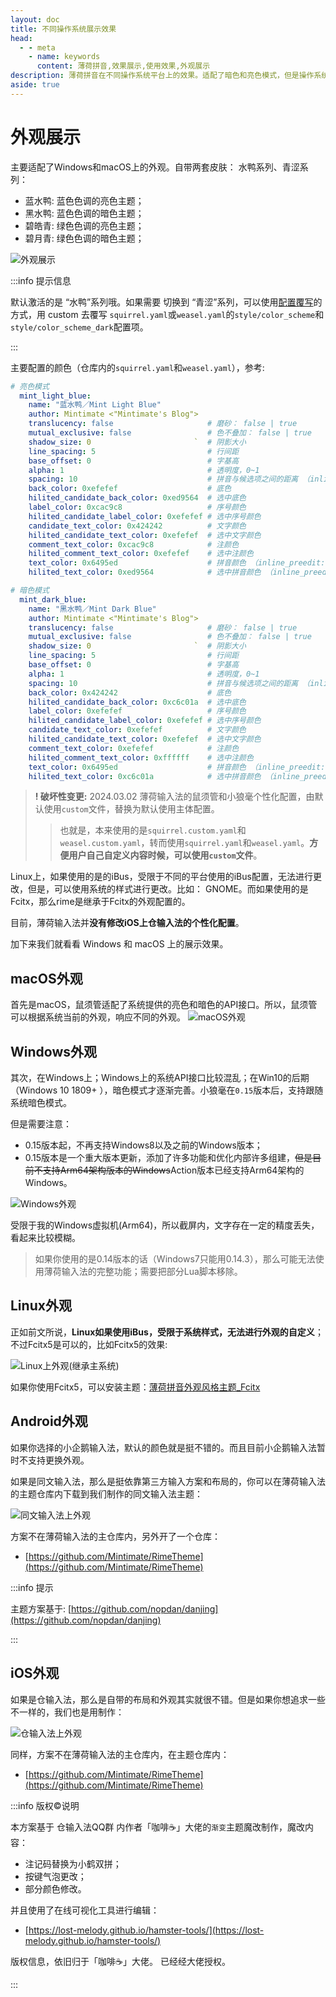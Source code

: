 ```yaml
---
layout: doc
title: 不同操作系统展示效果
head:
  - - meta
    - name: keywords
      content: 薄荷拼音,效果展示,使用效果,外观展示
description: 薄荷拼音在不同操作系统平台上的效果。适配了暗色和亮色模式，但是操作系统不同、rime实现的框架不同，可能会有所差异。
aside: true
---
```

# 外观展示
主要适配了Windows和macOS上的外观。自带两套皮肤： 水鸭系列、青涩系列：
- 蓝水鸭: 蓝色色调的亮色主题；
- 黑水鸭: 蓝色色调的暗色主题；
- 碧皓青: 绿色色调的亮色主题；
- 碧月青: 绿色色调的暗色主题；

![外观展示](/image/demo/themeOfOhMyRime.webp)

:::info 提示信息

默认激活的是 “水鸭”系列哦。如果需要 切换到 “青涩”系列，可以使用[配置覆写](/zh/guide/configurationOverride.html)的方式，用 custom 去覆写 `squirrel.yaml`或`weasel.yaml`的`style/color_scheme`和`style/color_scheme_dark`配置项。 

:::

主要配置的颜色（仓库内的`squirrel.yaml`和`weasel.yaml`），参考:
```yaml
# 亮色模式
  mint_light_blue:
    name: "蓝水鸭／Mint Light Blue"
    author: Mintimate <"Mintimate's Blog">
    translucency: false                     # 磨砂： false | true
    mutual_exclusive: false                 # 色不叠加： false | true
    shadow_size: 0                       `  # 阴影大小
    line_spacing: 5                         # 行间距
    base_offset: 0                          # 字基高
    alpha: 1                                # 透明度，0~1
    spacing: 10                             # 拼音与候选项之间的距离 （inline_preedit: false）
    back_color: 0xefefef                    # 底色
    hilited_candidate_back_color: 0xed9564  # 选中底色
    label_color: 0xcac9c8                   # 序号颜色
    hilited_candidate_label_color: 0xefefef # 选中序号颜色
    candidate_text_color: 0x424242          # 文字颜色
    hilited_candidate_text_color: 0xefefef  # 选中文字颜色
    comment_text_color: 0xcac9c8            # 注颜色
    hilited_comment_text_color: 0xefefef    # 选中注颜色
    text_color: 0x6495ed                    # 拼音颜色 （inline_preedit: false）
    hilited_text_color: 0xed9564            # 选中拼音颜色 （inline_preedit: false）

# 暗色模式
  mint_dark_blue:
    name: "黑水鸭／Mint Dark Blue"
    author: Mintimate <"Mintimate's Blog">
    translucency: false                     # 磨砂： false | true
    mutual_exclusive: false                 # 色不叠加： false | true
    shadow_size: 0                       `  # 阴影大小
    line_spacing: 5                         # 行间距
    base_offset: 0                          # 字基高
    alpha: 1                                # 透明度，0~1
    spacing: 10                             # 拼音与候选项之间的距离 （inline_preedit: false）
    back_color: 0x424242                    # 底色
    hilited_candidate_back_color: 0xc6c01a  # 选中底色
    label_color: 0xefefef                   # 序号颜色
    hilited_candidate_label_color: 0xefefef # 选中序号颜色
    candidate_text_color: 0xefefef          # 文字颜色
    hilited_candidate_text_color: 0xefefef  # 选中文字颜色
    comment_text_color: 0xefefef            # 注颜色
    hilited_comment_text_color: 0xffffff    # 选中注颜色
    text_color: 0x6495ed                    # 拼音颜色 （inline_preedit: false）
    hilited_text_color: 0xc6c01a            # 选中拼音颜色 （inline_preedit: false）
```

> **! 破坏性变更:** 2024.03.02 薄荷输入法的鼠须管和小狼毫个性化配置，由默认使用`custom`文件，替换为默认使用主体配置。
>> 也就是，本来使用的是`squirrel.custom.yaml`和`weasel.custom.yaml`，转而使用`squirrel.yaml`和`weasel.yaml`。**方便用户自己自定义内容时候，可以使用`custom`文件**。

Linux上，如果使用的是的iBus，受限于不同的平台使用的iBus配置，无法进行更改，但是，可以使用系统的样式进行更改。比如： GNOME。而如果使用的是Fcitx，那么rime是继承于Fcitx的外观配置的。

目前，薄荷输入法并**没有修改iOS上仓输入法的个性化配置**。

加下来我们就看看 Windows 和 macOS 上的展示效果。

## macOS外观
首先是macOS，鼠须管适配了系统提供的亮色和暗色的API接口。所以，鼠须管可以根据系统当前的外观，响应不同的外观。
![macOS外观](/image/demo/macOS_Mint.webp)

## Windows外观
其次，在Windows上；Windows上的系统API接口比较混乱；在Win10的后期（Windows 10 1809+ ），暗色模式才逐渐完善。小狼毫在`0.15`版本后，支持跟随系统暗色模式。

但是需要注意：
- 0.15版本起，不再支持Windows8以及之前的Windows版本；
- 0.15版本是一个重大版本更新，添加了许多功能和优化内部许多组建，~~但是目前不支持Arm64架构版本的Windows~~Action版本已经支持Arm64架构的Windows。

![Windows外观](/image/demo/Windows_Mint.webp)

受限于我的Windows虚拟机(Arm64)，所以截屏内，文字存在一定的精度丢失，看起来比较模糊。

<div class="wwads-cn wwads-horizontal" data-id="266" ></div>

> 如果你使用的是0.14版本的话（Windows7只能用0.14.3），那么可能无法使用薄荷输入法的完整功能；需要把部分Lua脚本移除。

## Linux外观
正如前文所说，**Linux如果使用iBus，受限于系统样式，无法进行外观的自定义**；不过Fcitx5是可以的，比如Fcitx5的效果:

![Linux上外观(继承主系统)](/image/demo/Linux_Mint.webp)

如果你使用Fcitx5，可以安装主题：[薄荷拼音外观风格主题_Fcitx](/resources/ohMyRimeThemeForFcitx5.zip)

## Android外观
如果你选择的小企鹅输入法，默认的颜色就是挺不错的。而且目前小企鹅输入法暂时不支持更换外观。

如果是同文输入法，那么是挺依靠第三方输入方案和布局的，你可以在薄荷输入法的主题仓库内下载到我们制作的同文输入法主题：

![同文输入法上外观](/image/demo/Trime_Mint.webp)

方案不在薄荷输入法的主仓库内，另外开了一个仓库：
- [https://github.com/Mintimate/RimeTheme](https://github.com/Mintimate/RimeTheme)

:::info 提示

主题方案基于: [https://github.com/nopdan/danjing](https://github.com/nopdan/danjing) 

:::

## iOS外观

如果是仓输入法，那么是自带的布局和外观其实就很不错。但是如果你想追求一些不一样的，我们也是用制作：

![仓输入法上外观](/image/demo/Hamster_Mint.webp)

同样，方案不在薄荷输入法的主仓库内，在主题仓库内：
- [https://github.com/Mintimate/RimeTheme](https://github.com/Mintimate/RimeTheme)


:::info 版权©说明

本方案基于 仓输入法QQ群 内作者「咖啡☕」大佬的`渐变`主题魔改制作，魔改内容：
- 注记码替换为小鹤双拼；
- 按键气泡更改；
- 部分颜色修改。

并且使用了在线可视化工具进行编辑：
- [https://lost-melody.github.io/hamster-tools/](https://lost-melody.github.io/hamster-tools/)

版权信息，依旧归于「咖啡☕」大佬。 已经经大佬授权。

:::
